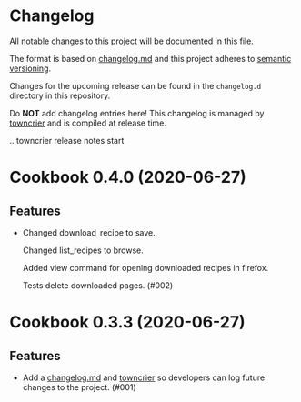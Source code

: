 # Changelog

All notable changes to this project will be documented in this file.

The format is based on [changelog.md](https://changelog.md/) and this project adheres to [semantic versioning](https://semver.org/).

Changes for the upcoming release can be found in the `changelog.d` directory in this repository.

Do **NOT** add changelog entries here! This changelog is managed by [towncrier](https://towncrier.readthedocs.io/en/actual-freaking-docs/index.html) and is compiled at release time.

.. towncrier release notes start

Cookbook 0.4.0 (2020-06-27)
===========================

Features
--------

- Changed download_recipe to save.

  Changed list_recipes to browse.

  Added view command for opening downloaded recipes in firefox.

  Tests delete downloaded pages. (#002)


Cookbook 0.3.3 (2020-06-27)
===========================

Features
--------

- Add a [changelog.md](https://changelog.md/) and [towncrier](https://towncrier.readthedocs.io/en/actual-freaking-docs/index.html) so developers can log future changes to the project. (#001)
